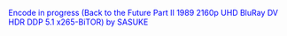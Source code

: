 

Encode in progress (Back to the Future Part II 1989 2160p UHD BluRay DV HDR DDP 5.1 x265-BiTOR) by SASUKE



<body text="blue">
  


